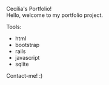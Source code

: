 Cecília's Portfolio! <br>
Hello, welcome to my portfolio project. 

Tools: 
- html
- bootstrap
- rails
- javascript
- sqlite

Contact-me! :)
